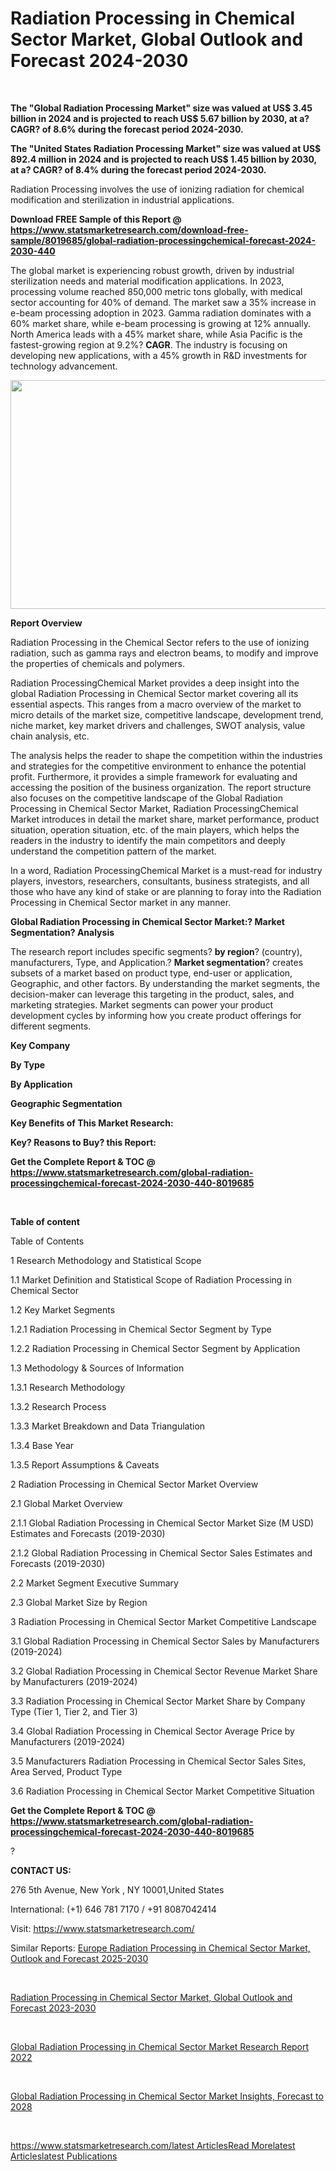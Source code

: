 <h1>Radiation Processing in Chemical Sector Market, Global Outlook and Forecast 2024-2030</h1><br/><p><strong>The "Global Radiation Processing Market" size was valued at US$ 3.45 billion in 2024 and is projected to reach US$ 5.67 billion by 2030, at a? <strong>CAGR</strong>? of 8.6% during the forecast period 2024-2030.</strong></p>
 
 
 
 <p><strong>The "United States Radiation Processing Market" size was valued at US$ 892.4 million in 2024 and is projected to reach US$ 1.45 billion by 2030, at a? <strong>CAGR</strong>? of 8.4% during the forecast period 2024-2030.</strong></p>
 
 
 
 <p>Radiation Processing involves the use of ionizing radiation for chemical modification and sterilization in industrial applications.</p>
 
 
 
 <p><strong>Download FREE Sample of this Report @ <a href="https://www.statsmarketresearch.com/download-free-sample/8019685/global-radiation-processingchemical-forecast-2024-2030-440">https://www.statsmarketresearch.com/download-free-sample/8019685/global-radiation-processingchemical-forecast-2024-2030-440</a></strong></p>
 
 
 
 <p>The global market is experiencing robust growth, driven by industrial sterilization needs and material modification applications. In 2023, processing volume reached 850,000 metric tons globally, with medical sector accounting for 40% of demand. The market saw a 35% increase in e-beam processing adoption in 2023. Gamma radiation dominates with a 60% market share, while e-beam processing is growing at 12% annually. North America leads with a 45% market share, while Asia Pacific is the fastest-growing region at 9.2%? <strong><strong>CAGR</strong></strong>. The industry is focusing on developing new applications, with a 45% growth in R&D investments for technology advancement.</p>
 
 
 
 <p><img alt="" src="https://www.24marketreports.com/assets/report-images/RadiationProcessinginChemicalSectorMarket.png" style="height:366px; width:731px" /></p>
 
 
 
 <p><strong>Report Overview</strong></p>
 
 
 
 <p>Radiation Processing in the Chemical Sector refers to the use of ionizing radiation, such as gamma rays and electron beams, to modify and improve the properties of chemicals and polymers.</p>
 
 
 
 <p>Radiation ProcessingChemical Market provides a deep insight into the global Radiation Processing in Chemical Sector market covering all its essential aspects. This ranges from a macro overview of the market to micro details of the market size, competitive landscape, development trend, niche market, key market drivers and challenges, SWOT analysis, value chain analysis, etc.</p>
 
 
 
 <p>The analysis helps the reader to shape the competition within the industries and strategies for the competitive environment to enhance the potential profit. Furthermore, it provides a simple framework for evaluating and accessing the position of the business organization. The report structure also focuses on the competitive landscape of the Global Radiation Processing in Chemical Sector Market, Radiation ProcessingChemical Market introduces in detail the market share, market performance, product situation, operation situation, etc. of the main players, which helps the readers in the industry to identify the main competitors and deeply understand the competition pattern of the market.</p>
 
 
 
 <p>In a word, Radiation ProcessingChemical Market is a must-read for industry players, investors, researchers, consultants, business strategists, and all those who have any kind of stake or are planning to foray into the Radiation Processing in Chemical Sector market in any manner.</p>
 
 
 
 <p><strong>Global Radiation Processing in Chemical Sector Market:? Market Segmentation? Analysis</strong></p>
 
 
 
 <p>The research report includes specific segments? <strong>by region</strong>? (country), manufacturers, Type, and Application.? <strong>Market segmentation</strong>? creates subsets of a market based on product type, end-user or application, Geographic, and other factors. By understanding the market segments, the decision-maker can leverage this targeting in the product, sales, and marketing strategies. Market segments can power your product development cycles by informing how you create product offerings for different segments.</p>
 
 
 
 <p><strong>Key Company</strong></p>
 
 
 
 <p><strong>By Type</strong></p>
 
 
 
 <p><strong><strong>By Application</strong></strong></p>
 
 
 
 <p><strong>Geographic Segmentation</strong></p>
 
 
 
 <p><strong>Key Benefits of This Market Research:</strong></p>
 
 
 
 <p><strong>Key? <strong>Reasons to Buy</strong>? this Report:</strong></p>
 
 
 
 <div><b>Get the Complete Report & TOC @ <a href="https://www.statsmarketresearch.com/global-radiation-processingchemical-forecast-2024-2030-440-8019685">https://www.statsmarketresearch.com/global-radiation-processingchemical-forecast-2024-2030-440-8019685</a></b></div>
 
 
 
 <p><br />
 
 <b>Table of content</b></p>
 
 
 
 <p>Table of Contents<br />
 
 1 Research Methodology and Statistical Scope<br />
 
 1.1 Market Definition and Statistical Scope of Radiation Processing in Chemical Sector<br />
 
 1.2 Key Market Segments<br />
 
 1.2.1 Radiation Processing in Chemical Sector Segment by Type<br />
 
 1.2.2 Radiation Processing in Chemical Sector Segment by Application<br />
 
 1.3 Methodology & Sources of Information<br />
 
 1.3.1 Research Methodology<br />
 
 1.3.2 Research Process<br />
 
 1.3.3 Market Breakdown and Data Triangulation<br />
 
 1.3.4 Base Year<br />
 
 1.3.5 Report Assumptions & Caveats<br />
 
 2 Radiation Processing in Chemical Sector Market Overview<br />
 
 2.1 Global Market Overview<br />
 
 2.1.1 Global Radiation Processing in Chemical Sector Market Size (M USD) Estimates and Forecasts (2019-2030)<br />
 
 2.1.2 Global Radiation Processing in Chemical Sector Sales Estimates and Forecasts (2019-2030)<br />
 
 2.2 Market Segment Executive Summary<br />
 
 2.3 Global Market Size by Region<br />
 
 3 Radiation Processing in Chemical Sector Market Competitive Landscape<br />
 
 3.1 Global Radiation Processing in Chemical Sector Sales by Manufacturers (2019-2024)<br />
 
 3.2 Global Radiation Processing in Chemical Sector Revenue Market Share by Manufacturers (2019-2024)<br />
 
 3.3 Radiation Processing in Chemical Sector Market Share by Company Type (Tier 1, Tier 2, and Tier 3)<br />
 
 3.4 Global Radiation Processing in Chemical Sector Average Price by Manufacturers (2019-2024)<br />
 
 3.5 Manufacturers Radiation Processing in Chemical Sector Sales Sites, Area Served, Product Type<br />
 
 3.6 Radiation Processing in Chemical Sector Market Competitive Situation</p>
 
 
 
 <div><b>Get the Complete Report & TOC @ <a href="https://www.statsmarketresearch.com/global-radiation-processingchemical-forecast-2024-2030-440-8019685">https://www.statsmarketresearch.com/global-radiation-processingchemical-forecast-2024-2030-440-8019685</a></b></div>
 
 
 
 <p>? </p>
 
 
 
 <p><b>CONTACT US:</b><br />
 
 276 5th Avenue, New York , NY 10001,United States<br />
 
 International: (+1) 646 781 7170 / +91 8087042414<br />
 
 Visit: <a href="https://www.statsmarketresearch.com/">https://www.statsmarketresearch.com/</a><br />
 
 Similar Reports: <a href="https://www.statsmarketresearch.com/global-radiation-processingchemical-forecast-2024-2030-440-8019685">Europe Radiation Processing in Chemical Sector Market, Outlook and Forecast 2025-2030</a><br />
 
 <br />
 
 <a href="https://www.statsmarketresearch.com/global-radiation-processingchemical-forecast-2024-2030-440-8019685">Radiation Processing in Chemical Sector Market, Global Outlook and Forecast 2023-2030</a><br />
 
 <br />
 
 <a href="https://www.statsmarketresearch.com/global-radiation-processingchemical-forecast-2024-2030-440-8019685">Global Radiation Processing in Chemical Sector Market Research Report 2022</a><br />
 
 <br />
 
 <a href="https://www.statsmarketresearch.com/global-radiation-processingchemical-forecast-2024-2030-440-8019685">Global Radiation Processing in Chemical Sector Market Insights, Forecast to 2028</a><br />
 
 <br />
 
 <a href="https://gyeongbokgung.com">https://www.statsmarketresearch.com/</a><a href="https://hallyeomaritime.com">latest Articles</a><a href="https://jingwansa.com">Read More</a><a href="https://nguoiviet.jp/">latest Articles</a><a href="https://www.intelmarketresearch.com/">latest Publications</a></p>
